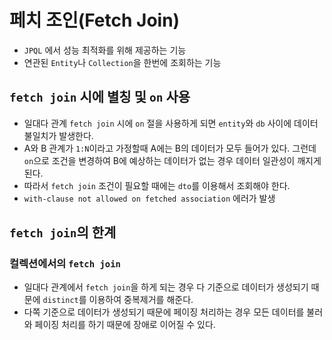 # 페치 조인(Fetch Join)
- ```JPQL``` 에서 성능 최적화를 위해 제공하는 기능
- 연관된 ```Entity```나 ```Collection```을 한번에 조회하는 기능

## ```fetch join``` 시에 별칭 및 ```on``` 사용
- 일대다 관계 ```fetch join``` 시에 ```on``` 절을 사용하게 되면 ```entity```와 ```db``` 사이에 데이터 불일치가 발생한다.
- A와 B 관계가 ```1:N```이라고 가정할때 A에는 B의 데이터가 모두 들어가 있다. 그런데 ```on```으로 조건을 변경하여 B에 예상하는 데이터가 없는 경우 데이터 일관성이 깨지게 된다.
- 따라서 ```fetch join``` 조건이 필요할 때에는 ```dto```를 이용해서 조회해야 한다.
- ```with-clause not allowed on fetched association``` 에러가 발생


## ```fetch join```의 한계

### 컬렉션에서의  ```fetch join```
- 일대다 관계에서 ```fetch join```을 하게 되는 경우 다 기준으로 데이터가 생성되기 때문에 ```distinct```를 이용하여 중복제거를 해준다.
- 다쪽 기준으로 데이터가 생성되기 때문에 페이징 처리하는 경우 모든 데이터를 불러와 페이징 처리를 하기 때문에 장애로 이어질 수 있다.
